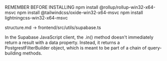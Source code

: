 REMEMBER BEFORE INSTALLING
npm install @rollup/rollup-win32-x64-msvc
npm install @tailwindcss/oxide-win32-x64-msvc
npm install lightningcss-win32-x64-msvc

structure.md -> frontend/src/utils/supabase.ts

In the Supabase JavaScript client, the .in() method doesn't immediately return a result with a data property. Instead, it returns a PostgrestFilterBuilder object, which is meant to be part of a chain of query-building methods.